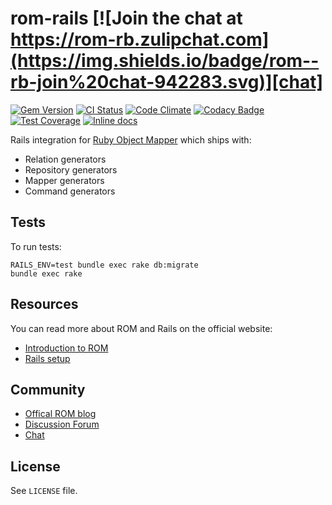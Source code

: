 [gem]: https://rubygems.org/gems/rom-rails
[actions]: https://github.com/rom-rb/rom-rails/actions
[codeclimate]: https://codeclimate.com/github/rom-rb/rom-rails
[codeacy]: https://www.codacy.com/gh/rom-rb/rom-rails
[coveralls]: https://coveralls.io/r/rom-rb/rom-rails
[inchpages]: http://inch-ci.org/github/rom-rb/rom-rails

# rom-rails [![Join the chat at https://rom-rb.zulipchat.com](https://img.shields.io/badge/rom--rb-join%20chat-942283.svg)][chat]

[![Gem Version](https://badge.fury.io/rb/rom-rails.svg)][gem]
[![CI Status](https://github.com/rom-rb/rom-rails/workflows/ci/badge.svg)][actions]
[![Code Climate](https://codeclimate.com/github/rom-rb/rom-rails/badges/gpa.svg)][codeclimate]
[![Codacy Badge](https://app.codacy.com/project/badge/Grade/81d5362ea6314dd09432fb238d79f481)][codeacy]
[![Test Coverage](https://codeclimate.com/github/rom-rb/rom-rails/badges/coverage.svg)][codeclimate]
[![Inline docs](http://inch-ci.org/github/rom-rb/rom-rails.svg?branch=master)][inchpages]

Rails integration for [Ruby Object Mapper](https://github.com/rom-rb/rom) which
ships with:

* Relation generators
* Repository generators
* Mapper generators
* Command generators

## Tests

To run tests:

    RAILS_ENV=test bundle exec rake db:migrate
    bundle exec rake

## Resources

You can read more about ROM and Rails on the official website:

* [Introduction to ROM](http://rom-rb.org/learn/)
* [Rails setup](http://rom-rb.org/learn/rails/)


## Community

* [Offical ROM blog](https://rom-rg.org/blog)
* [Discussion Forum](https://discuss.rom-rb.org)
* [Chat](https://rom-rb.zulipchat.com)

## License

See `LICENSE` file.
